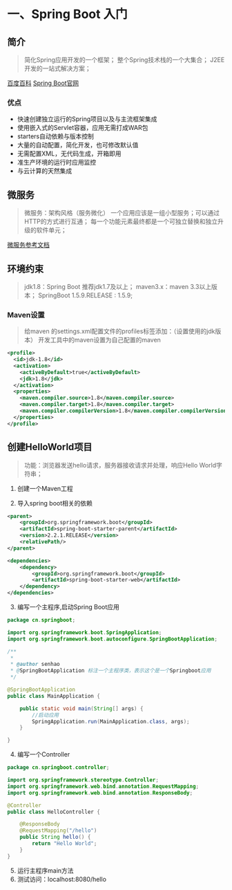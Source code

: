 # 一、Spring Boot  入门

## 简介 

> 简化Spring应用开发的一个框架；
整个Spring技术栈的一个大集合；
J2EE开发的一站式解决方案；

[百度百科](https://baike.baidu.com/item/Spring%20Boot/20249767?secondId=12985094)
[Spring Boot官网](https://spring.io/projects/spring-boot/)

### 优点

- 快速创建独立运行的Spring项目以及与主流框架集成
- 使用嵌入式的Servlet容器，应用无需打成WAR包
- starters自动依赖与版本控制
- 大量的自动配置，简化开发，也可修改默认值
- 无需配置XML，无代码生成，开箱即用
- 准生产环境的运行时应用监控
- 与云计算的天然集成

## 微服务

> 微服务：架构风格（服务微化）
一个应用应该是一组小型服务；可以通过HTTP的方式进行互通；
每一个功能元素最终都是一个可独立替换和独立升级的软件单元；

[微服务参考文档](https://martinfowler.com/articles/microservices.html#MicroservicesAndSoa)

## 环境约束

>jdk1.8：Spring Boot 推荐jdk1.7及以上；
maven3.x：maven 3.3以上版本；
SpringBoot 1.5.9.RELEASE : 1.5.9;

### Maven设置

>给maven 的settings.xml配置文件的profiles标签添加：（设置使用的jdk版本）
开发工具中的maven设置为自己配置的maven

```xml
<profile>
  <id>jdk-1.8</id>
  <activation>
    <activeByDefault>true</activeByDefault>
    <jdk>1.8</jdk>
  </activation>
  <properties>
    <maven.compiler.source>1.8</maven.compiler.source>
    <maven.compiler.target>1.8</maven.compiler.target>
    <maven.compiler.compilerVersion>1.8</maven.compiler.compilerVersion>
  </properties>
</profile>

```

## 创建HelloWorld项目

> 功能：浏览器发送hello请求，服务器接收请求并处理，响应Hello World字符串；

1. 创建一个Maven工程

2. 导入spring boot相关的依赖

```xml
<parent>
    <groupId>org.springframework.boot</groupId>
    <artifactId>spring-boot-starter-parent</artifactId>
    <version>2.2.1.RELEASE</version>
    <relativePath/>
</parent>

<dependencies>
    <dependency>
        <groupId>org.springframework.boot</groupId>
        <artifactId>spring-boot-starter-web</artifactId>
    </dependency>
</dependencies>
```

3. 编写一个主程序,启动Spring Boot应用

```java
package cn.springboot;

import org.springframework.boot.SpringApplication;
import org.springframework.boot.autoconfigure.SpringBootApplication;

/**
 * 
 * @author senhao
 * @SpringBootApplication 标注一个主程序类，表示这个是一个Springboot应用
 */

@SpringBootApplication
public class MainApplication {

	public static void main(String[] args) {
		//启动应用
		SpringApplication.run(MainApplication.class, args);
	}

}
```

4. 编写一个Controller

```java
package cn.springboot.controller;

import org.springframework.stereotype.Controller;
import org.springframework.web.bind.annotation.RequestMapping;
import org.springframework.web.bind.annotation.ResponseBody;

@Controller
public class HelloController {

	@ResponseBody
	@RequestMapping("/hello")
	public String hello() {
		return "Hello World";
	}
}

```

5. 运行主程序main方法
6. 测试访问：localhost:8080/hello

